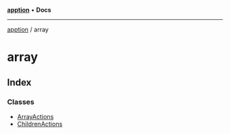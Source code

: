[**apption**](../README.md) • **Docs**

***

[apption](../modules.md) / array

# array

## Index

### Classes

- [ArrayActions](classes/ArrayActions.md)
- [ChildrenActions](classes/ChildrenActions.md)
